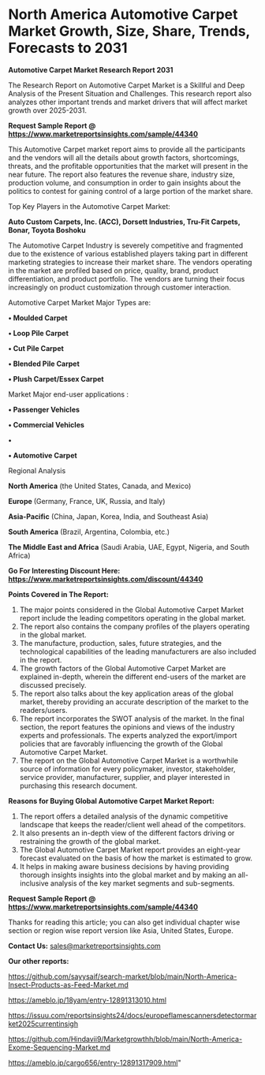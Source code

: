 # North America Automotive Carpet Market Growth, Size, Share, Trends, Forecasts to 2031

<strong>Automotive Carpet Market Research Report 2031</strong>

The Research Report on Automotive Carpet Market is a Skillful and Deep Analysis of the Present Situation and Challenges. This research report also analyzes other important trends and market drivers that will affect market growth over 2025-2031.

<strong>Request Sample Report @ <a href=https://www.marketreportsinsights.com/sample/44340>https://www.marketreportsinsights.com/sample/44340</a></strong>

This Automotive Carpet market report aims to provide all the participants and the vendors will all the details about growth factors, shortcomings, threats, and the profitable opportunities that the market will present in the near future. The report also features the revenue share, industry size, production volume, and consumption in order to gain insights about the politics to contest for gaining control of a large portion of the market share.

Top Key Players in the Automotive Carpet Market:

<strong>Auto Custom Carpets, Inc. (ACC), Dorsett Industries, Tru-Fit Carpets, Bonar, Toyota Boshoku</strong>

The Automotive Carpet Industry is severely competitive and fragmented due to the existence of various established players taking part in different marketing strategies to increase their market share. The vendors operating in the market are profiled based on price, quality, brand, product differentiation, and product portfolio. The vendors are turning their focus increasingly on product customization through customer interaction.

Automotive Carpet Market Major Types are:

<strong>•  Moulded Carpet

•  Loop Pile Carpet

•  Cut Pile Carpet

•  Blended Pile Carpet

•  Plush Carpet/Essex Carpet</strong>

Market Major end-user applications :

<strong>•  Passenger Vehicles

•  Commercial Vehicles

•  

•  Automotive Carpet</strong>

Regional Analysis

</u><strong><b>North America</b></strong> (the United States, Canada, and Mexico)

<strong><b>Europe </b></strong>(Germany, France, UK, Russia, and Italy)

<strong><b>Asia-Pacific</b></strong> (China, Japan, Korea, India, and Southeast Asia)

<strong><b>South America</b></strong> (Brazil, Argentina, Colombia, etc.)

<strong><b>The Middle East and Africa</b></strong> (Saudi Arabia, UAE, Egypt, Nigeria, and South Africa)

<strong>Go For Interesting Discount Here: <a href=https://www.marketreportsinsights.com/discount/44340>https://www.marketreportsinsights.com/discount/44340</a></strong>

<strong>Points Covered in The Report:</strong>
<ol>
  <li>The major points considered in the Global Automotive Carpet Market report include the leading competitors operating in the global market.</li>
  <li>The report also contains the company profiles of the players operating in the global market.</li>
  <li>The manufacture, production, sales, future strategies, and the technological capabilities of the leading manufacturers are also included in the report.</li>
  <li>The growth factors of the Global Automotive Carpet Market are explained in-depth, wherein the different end-users of the market are discussed precisely.</li>
  <li>The report also talks about the key application areas of the global market, thereby providing an accurate description of the market to the readers/users.</li>
  <li>The report incorporates the SWOT analysis of the market. In the final section, the report features the opinions and views of the industry experts and professionals. The experts analyzed the export/import policies that are favorably influencing the growth of the Global Automotive Carpet Market.</li>
  <li>The report on the Global Automotive Carpet Market is a worthwhile source of information for every policymaker, investor, stakeholder, service provider, manufacturer, supplier, and player interested in purchasing this research document.</li>
</ol>
<strong>Reasons for Buying Global Automotive Carpet Market Report:</strong>

<ol>
  <li>The report offers a detailed analysis of the dynamic competitive landscape that keeps the reader/client well ahead of the competitors.</li>
  <li>It also presents an in-depth view of the different factors driving or restraining the growth of the global market.</li>
  <li>The Global Automotive Carpet Market report provides an eight-year forecast evaluated on the basis of how the market is estimated to grow.</li>
  <li>It helps in making aware business decisions by having providing thorough insights insights into the global market and by making an all-inclusive analysis of the key market segments and sub-segments.</li>
</ol>
<strong>Request Sample Report @ <a href=https://www.marketreportsinsights.com/sample/44340>https://www.marketreportsinsights.com/sample/44340</a></strong>


Thanks for reading this article; you can also get individual chapter wise section or region wise report version like Asia, United States, Europe.

<strong>Contact Us:</strong>
sales@marketreportsinsights.com

<strong>Our other reports:</strong>

<a href=https://github.com/sayysaif/search-market/blob/main/North-America-Insect-Products-as-Feed-Market.md>https://github.com/sayysaif/search-market/blob/main/North-America-Insect-Products-as-Feed-Market.md</a>

<a href=https://ameblo.jp/18yam/entry-12891313010.html>https://ameblo.jp/18yam/entry-12891313010.html</a>

<a href=https://issuu.com/reportsinsights24/docs/europeflamescannersdetectormarket2025currentinsigh>https://issuu.com/reportsinsights24/docs/europeflamescannersdetectormarket2025currentinsigh</a>

<a href=https://github.com/Hindavii9/Marketgrowthh/blob/main/North-America-Exome-Sequencing-Market.md>https://github.com/Hindavii9/Marketgrowthh/blob/main/North-America-Exome-Sequencing-Market.md</a>

<a href=https://ameblo.jp/cargo656/entry-12891317909.html>https://ameblo.jp/cargo656/entry-12891317909.html</a>"
